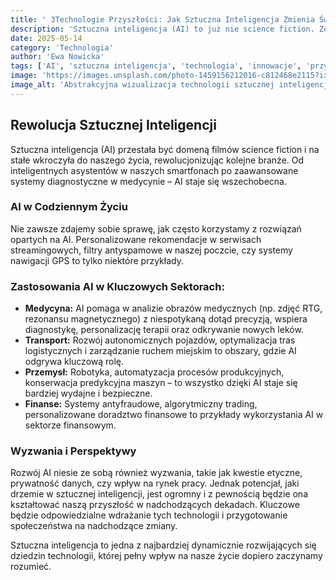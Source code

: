 ```yaml
---
title: ' 3Technologie Przyszłości: Jak Sztuczna Inteligencja Zmienia Świat?'
description: 'Sztuczna inteligencja (AI) to już nie science fiction. Zobacz, jak AI wpływa na medycynę, transport, pracę i codzienne życie, kształtując naszą przyszłość.'
date: 2025-05-14
category: 'Technologia'
author: 'Ewa Nowicka'
tags: ['AI', 'sztuczna inteligencja', 'technologia', 'innowacje', 'przyszłość', 'machine learning']
image: 'https://images.unsplash.com/photo-1459156212016-c812468e2115?ixlib=rb-4.0.3&ixid=M3wxMjA3fDB8MHxwaG90by1wYWdlfHx8fGVufDB8fHx8fA%3D%3D&auto=format&fit=crop&w=1200&q=80'
image_alt: 'Abstrakcyjna wizualizacja technologii sztucznej inteligencji z połączonymi punktami i liniami'
---
```


## Rewolucja Sztucznej Inteligencji

Sztuczna inteligencja (AI) przestała być domeną filmów science fiction i na stałe wkroczyła do naszego życia, rewolucjonizując kolejne branże. Od inteligentnych asystentów w naszych smartfonach po zaawansowane systemy diagnostyczne w medycynie – AI staje się wszechobecna.

### AI w Codziennym Życiu
Nie zawsze zdajemy sobie sprawę, jak często korzystamy z rozwiązań opartych na AI. Personalizowane rekomendacje w serwisach streamingowych, filtry antyspamowe w naszej poczcie, czy systemy nawigacji GPS to tylko niektóre przykłady.

### Zastosowania AI w Kluczowych Sektorach:

* **Medycyna:** AI pomaga w analizie obrazów medycznych (np. zdjęć RTG, rezonansu magnetycznego) z niespotykaną dotąd precyzją, wspiera diagnostykę, personalizację terapii oraz odkrywanie nowych leków.
* **Transport:** Rozwój autonomicznych pojazdów, optymalizacja tras logistycznych i zarządzanie ruchem miejskim to obszary, gdzie AI odgrywa kluczową rolę.
* **Przemysł:** Robotyka, automatyzacja procesów produkcyjnych, konserwacja predykcyjna maszyn – to wszystko dzięki AI staje się bardziej wydajne i bezpieczne.
* **Finanse:** Systemy antyfraudowe, algorytmiczny trading, personalizowane doradztwo finansowe to przykłady wykorzystania AI w sektorze finansowym.

### Wyzwania i Perspektywy
Rozwój AI niesie ze sobą również wyzwania, takie jak kwestie etyczne, prywatność danych, czy wpływ na rynek pracy. Jednak potencjał, jaki drzemie w sztucznej inteligencji, jest ogromny i z pewnością będzie ona kształtować naszą przyszłość w nadchodzących dekadach. Kluczowe będzie odpowiedzialne wdrażanie tych technologii i przygotowanie społeczeństwa na nadchodzące zmiany.

Sztuczna inteligencja to jedna z najbardziej dynamicznie rozwijających się dziedzin technologii, której pełny wpływ na nasze życie dopiero zaczynamy rozumieć.
